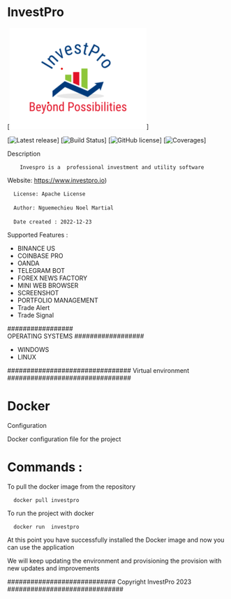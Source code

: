 # InvestPro
[![InvestPro, Inc](src/main/resources/logo.png)]

[![Latest release](https://img.shields.io/badge/release-1.0.1-blu)]
[![Build Status](https://github.com/nguemechieu/investpro/blob/master/wiki/images/gitter.svg)]
[![GitHub license](https://github.com/nguemechieu/investpro/blob/master/wiki/license_apache.svg)]
[![Coverages](https://github.com/nguemechieu/investpro/coverages.png)]

Description

        Invespro is a  professional investment and utility software

Website: https://www.investpro.io)

      License: Apache License

      Author: Nguemechieu Noel Martial

      Date created : 2022-12-23

Supported Features :

- BINANCE US
- COINBASE PRO
- OANDA
- TELEGRAM BOT
- FOREX NEWS FACTORY
- MINI WEB BROWSER
- SCREENSHOT
- PORTFOLIO MANAGEMENT
- Trade Alert
- Trade Signal

#################   
OPERATING SYSTEMS
##################

- WINDOWS
- LINUX

################################
Virtual environment
################################

# Docker

Configuration

Docker configuration file for the project

# Commands :

To pull the docker image from the repository

      docker pull investpro

To run the project with docker

      docker run  investpro

At this point you have successfully installed the Docker image and now
you can use the application

We will keep updating the environment and provisioning the provision
with new updates and improvements

############################
Copyright InvestPro 2023
##############################

